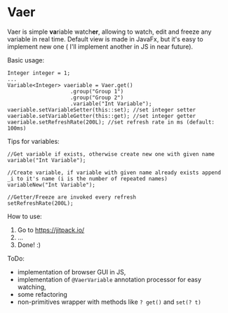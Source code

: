 Vaer
===
Vaer is simple **va**riable watch**er**, allowing to watch, edit and freeze any variable in real time.
Default view is made in JavaFx, but it's easy to implement new one ( I'll implement another in JS in near future).

Basic usage:
```
Integer integer = 1;
...
Variable<Integer> vaeriable = Vaer.get()
					.group("Group 1")
					.group("Group 2")
					.variable("Int Variable");
vaeriable.setVariableSetter(this::set); //set integer setter
vaeriable.setVariableGetter(this::get); //set integer getter
vaeriable.setRefreshRate(200L); //set refresh rate in ms (default: 100ms)
```
Tips for variables:
```
//Get variable if exists, otherwise create new one with given name
variable("Int Variable");

//Create variable, if variable with given name already exists append _i to it's name (i is the number of repeated names)
variableNew("Int Variable");

//Getter/Freeze are invoked every refresh
setRefreshRate(200L);
```

How to use:
1. Go to https://jitpack.io/ 
2. ...
3. Done! :)

ToDo:
- implementation of browser GUI in JS,
- implementation of `````@VaerVariable````` annotation processor for easy watching,
- some refactoring
- non-primitives wrapper with methods like ```? get()``` and ```set(? t)```

